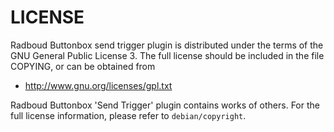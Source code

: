 LICENSE
==========

Radboud Buttonbox send trigger plugin is distributed under the terms of the GNU General Public License 3.
The full license should be included in the file COPYING, or can be obtained from

- <http://www.gnu.org/licenses/gpl.txt>

Radboud Buttonbox 'Send Trigger' plugin contains works of others. For the full license information, please
refer to `debian/copyright`.
